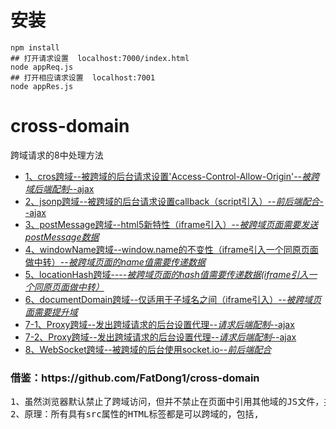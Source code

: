 # 安装  
```
npm install
## 打开请求设置  localhost:7000/index.html  
node appReq.js  
## 打开相应请求设置  localhost:7001 
node appRes.js
```


# cross-domain
跨域请求的8中处理方法
<ul>
    <li><a href="/cros.html"><span>1、cros跨域--</span>被跨域的后台请求设置'Access-Control-Allow-Origin'--<i>被跨域后端配制</i>--ajax</a></li>
    <li><a href="/jsonp.html"><span>2、jsonp跨域--</span>被跨域的后台请求设置callback（script引入）--<i>前后端配合</i>--ajax</a></li>
    <li><a href="/postmessage.html"><span>3、postMessage跨域--</span>html5新特性（iframe引入）--<i>被跨域页面需要发送postMessage数据</i></a></li>
    <li><a href="/windowname/a.html"><span>4、windowName跨域--</span>window.name的不变性（iframe引入一个同原页面做中转）--<i>被跨域页面的name值需要传递数据</i></a></li>
    <li><a href="/location_hash/a.html"><span>5、locationHash跨域--</span>--<i>被跨域页面的hash值需要传递数据(iframe引入一个同原页面做中转）</i></a></li>
    <li><a href="/domain.html"><span>6、documentDomain跨域--</span>仅适用于子域名之间（iframe引入）--<i>被跨域页面需要提升域</i></a></li>
    <li><a href="/proxy1.html"><span>7-1、Proxy跨域--</span>发出跨域请求的后台设置代理--<i>请求后端配制</i>--ajax</a></li>
    <li><a href="/proxy2.html"><span>7-2、Proxy跨域--</span>发出跨域请求的后台设置代理--<i>请求后端配制</i>--ajax</a></li>
    <li><a href="/webSocket.html"><span>8、WebSocket跨域--</span>被跨域的后台使用socket.io--<i>前后端配合</i></a></li>
</ul>


<h3>借鉴：https://github.com/FatDong1/cross-domain</h3>
<pre>
1、虽然浏览器默认禁止了跨域访问，但并不禁止在页面中引用其他域的JS文件，并可以自由执行引入的JS文件中的function（包括操作cookie、Dom等等）。根据这一点，可以方便地通过创建script节点的方法来实现完全跨域的通信。具体的做法可以参考YUI的Get Utility
2、原理：所有具有src属性的HTML标签都是可以跨域的，包括<img/>, <script/>
   限制：需要创建一个DOM对象，只能用于GET方法
</pre>
